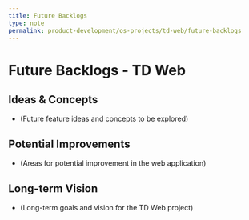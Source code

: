 ```yaml
---
title: Future Backlogs
type: note
permalink: product-development/os-projects/td-web/future-backlogs
---
```


# Future Backlogs - TD Web

## Ideas & Concepts
- (Future feature ideas and concepts to be explored)

## Potential Improvements
- (Areas for potential improvement in the web application)

## Long-term Vision
- (Long-term goals and vision for the TD Web project)